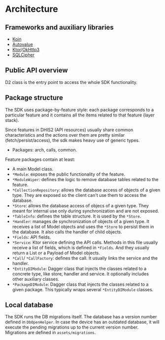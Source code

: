 # Architecture

<!--DHIS2-SECTION-ID:architecture-->

## Frameworks and auxiliary libraries

- [Koin](https://insert-koin.io/)
- [Autovalue](https://github.com/google/auto/blob/master/value/userguide/index.md)
- [Ktor](https://github.com/ktorio/ktor)/[OkHttp3](https://github.com/square/okhttp)
- [SQLCipher](https://www.zetetic.net/sqlcipher/)

## Public API overview

D2 class is the entry point to access the whole SDK functionality.

## Package structure

The SDK uses package-by-feature style: each package corresponds to a particular feature and it contains all the items related to that feature (layer stack).

Since features in DHIS2 (API resources) usually share common characteristics and the actions over them are pretty similar (fetch/persist/access), the sdk makes heavy use of generic types.

- Packages: arch, calls, common.

Feature packages contain at least:

- A main Model class.
- `*Module`: exposes the public functionality of the feature.
- `*ModuleWiper`: defines the logic to remove database tables related to the feature.
- `*CollectionRepository`: allows the database access of objects of a given type. They are exposed so the client can't use them to access the database.
- `*Store`: allows the database access of objecs of a given type. They meant for internal use only during synchronization and are not exposed.
- `*TableInfo`: defines the table structure. It is used by the `*Store`.
- `*Handler`: manages de synchronization of objects of a given type. It receives a list of Model objects and uses the `*Store` to persist them in the database. It also calls the handler of child objects.
- `*Fields`: API fields.
- `*Service`: Ktor service defining the API calls. Methods in this file usually receive a list of fields, which is defined in `*Fields`. And they usually return a List or a Payload of Model objects.
- `*Call`/ `*CallFactory`: defines the call. It usually links the service and the handler.
- `*EntityDIModule`: Dagger class that injects the classes related to a concrete type, like store, handler and service. It optionally includes other auxiliary classes.
- `*PackageDIModule`: Dagger class that injects the classes related to a given package. This typically wraps several `*EntityDIModule` classes.

## Local database

The SDK runs the DB migrations itself. The database has a version number defined in `DbOpenHelper`. In case the device has an outdated database, it will execute the pending migrations up to the current version number. Migrations are defined in `assets/migrations`.
